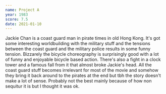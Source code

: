 ```yaml
---
name: Project A
year: 1983
score: 7.5
date: 2021-01-10
---
```

Jackie Chan is a coast guard man in pirate times in old Hong Kong. It's got some interesting worldbuilding with the military stuff and the tensions between the coast guard and the military police results in some funny tension. Bizzarely the bicycle choreography is surprisingly good with a lot of funny and enjoyable bicycle based action. There's also a fight in a clock tower and a famous fall from it that almost broke Jackie's head. All the coast guard stuff becomes irrelevant for most of the movie and somehow they bring it back around to the pirates at the end but tbh the story doesn't make a lot of sense. Probably not the best mainly because of how non sequitur it is but I thought it was ok.
